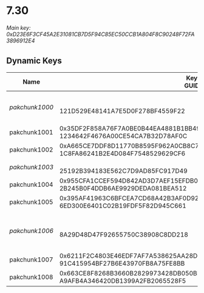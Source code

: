 # 7.30

###### *Main key: 0xD23E6F3CF45A2E31081CB7D5F94C85EC50CCB1A804F8C90248F72FA3896912E4*

## Dynamic Keys

| Name           | Key<br/>GUID                                                                                            | Notes |
|----------------|---------------------------------------------------------------------------------------------------------|-|
| *pakchunk1000* | <br/>121D529E48141A7E5D0F278BF4559F22                                                                   | Hot air set without the pickaxe and emote |
| pakchunk1001   | 0x35DF2F858A76F7A0BE0B44EA4881B1BB49C160E146439C4134AE4C1631D2F080<br/>1234642F4676A00CE54CA7B32D78AF0C |
| pakchunk1002   | 0xA665CE7DDF8D11770B8595F962A0CB8C7BBCFF2CD9A28E1D58F70233C71C5E82<br/>1C8FA86241B2E4D084F7548529629CF6 |
| *pakchunk1003* | <br/>25192B394183E562C7D9AD85FC917D49                                                                   | Bao Bros set |
| pakchunk1004   | 0x955CFA1CCEF594D842AD3D7AEF15EFDB08DE931F8DAAB25CCB5E62DBEC3715D1<br/>2B245B0F4DDB6AE9929DEDA081BEA512 |
| pakchunk1005   | 0x395AF41963C6BFCEA7CD68A42B3AF0D920B8692FB802980A28BBD0EDDD0D927D<br/>6ED300E6401C02B19FDF5F82D945C661 |
| *pakchunk1006* | <br/>8A29D48D47F92655750C38908C8DD218                                                                   | Early version of the Mechanimal set |
| pakchunk1007   | 0x6211F2C4803E46EDF7AF7A538625AA28D61DBC36CBD39C974B129AAD1B8C4B1C<br/>91C415954BF27B6E43970FB8A75FE8BB |
| pakchunk1008   | 0x663CE8F8268B3660B2829973428DB050BE0B4F7DC31222FAA99584D91D0460C8<br/>A9AFB4A346420DB1399A2FB2065528F5 |
